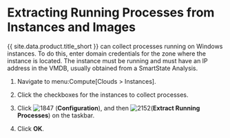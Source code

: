# Extracting Running Processes from Instances and Images

{{ site.data.product.title_short }} can collect processes running on Windows instances. To
do this, enter domain credentials for the zone where the instance is
located. The instance must be running and must have an IP address in the
VMDB, usually obtained from a SmartState Analysis.

1.  Navigate to menu:Compute\[Clouds \> Instances\].

2.  Click the checkboxes for the instances to collect processes.

3.  Click ![1847](../images/1847.png) (**Configuration**), and then
    ![2152](../images/2152.png)(**Extract Running Processes**) on the
    taskbar.

4.  Click **OK**.

